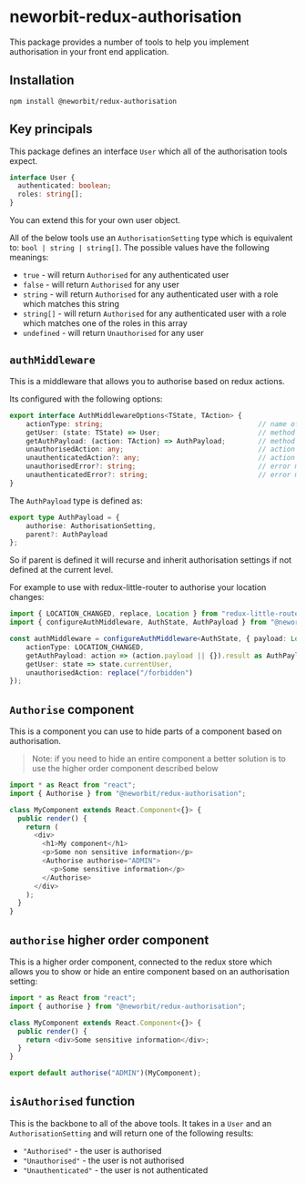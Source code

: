# neworbit-redux-authorisation

This package provides a number of tools to help you implement authorisation in your front end application.

## Installation

`npm install @neworbit/redux-authorisation`

## Key principals

This package defines an interface `User` which all of the authorisation tools expect.
```ts
interface User {
  authenticated: boolean;
  roles: string[];
}
```

You can extend this for your own user object.

All of the below tools use an `AuthorisationSetting` type which is equivalent to: `bool | string | string[]`.  The possible values have the following meanings:
 - `true` - will return `Authorised` for any authenticated user
 - `false` - will return `Authorised` for any user
 - `string` - will return `Authorised` for any authenticated user with a role which matches this string
 - `string[]` - will return `Authorised` for any authenticated user with a role which matches one of the roles in this array
 - `undefined` - will return `Unauthorised` for any user

## `authMiddleware`

This is a middleware that allows you to authorise based on redux actions.

Its configured with the following options:

```ts
export interface AuthMiddlewareOptions<TState, TAction> {
    actionType: string;                                      // name of action to monitor
    getUser: (state: TState) => User;                        // method to get the current user from the state
    getAuthPayload: (action: TAction) => AuthPayload;        // method to get the payload from the action
    unauthorisedAction: any;                                 // action to dispatch if unauthorised
    unauthenticatedAction?: any;                             // action to dispatch if unauthenticated (unauthorised will be used if not provided)
    unauthorisedError?: string;                              // error message to throw when unauthorised
    unauthenticatedError?: string;                           // error message to throw when authenticated
}
```

The `AuthPayload` type is defined as:
```ts
export type AuthPayload = {
    authorise: AuthorisationSetting,
    parent?: AuthPayload
};
```

So if parent is defined it will recurse and inherit authorisation settings if not defined at the current level.

For example to use with redux-little-router to authorise your location changes:
```ts
import { LOCATION_CHANGED, replace, Location } from "redux-little-router";
import { configureAuthMiddleware, AuthState, AuthPayload } from "@neworbit/redux-authorisation";

const authMiddleware = configureAuthMiddleware<AuthState, { payload: Location }>({
    actionType: LOCATION_CHANGED,
    getAuthPayload: action => (action.payload || {}).result as AuthPayload,
    getUser: state => state.currentUser,
    unauthorisedAction: replace("/forbidden")
});
```

## `Authorise` component

This is a component you can use to hide parts of a component based on authorisation.

> Note: if you need to hide an entire component a better solution is to use the higher order component described below

```ts
import * as React from "react";
import { Authorise } from "@neworbit/redux-authorisation";

class MyComponent extends React.Component<{}> {
  public render() {
    return (
      <div>
        <h1>My component</h1>
        <p>Some non sensitive information</p>
        <Authorise authorise="ADMIN">
          <p>Some sensitive information</p>
        </Authorise>
      </div>
    );
  }
}
```

## `authorise` higher order component

This is a higher order component, connected to the redux store which allows you to show or hide an entire component based on an authorisation setting:

```ts
import * as React from "react";
import { authorise } from "@neworbit/redux-authorisation";

class MyComponent extends React.Component<{}> {
  public render() {
    return <div>Some sensitive information</div>;
  }
}

export default authorise("ADMIN")(MyComponent);
```

## `isAuthorised` function

This is the backbone to all of the above tools.  It takes in a `User` and  an `AuthorisationSetting` and will return one of the following results:
 - `"Authorised"` - the user is authorised
 - `"Unauthorised"` - the user is not authorised
 - `"Unauthenticated"` - the user is not authenticated

